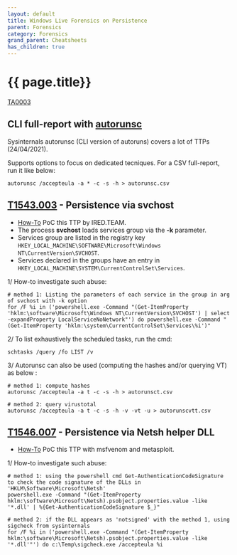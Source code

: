 ```yaml
---
layout: default
title: Windows Live Forensics on Persistence
parent: Forensics
category: Forensics
grand_parent: Cheatsheets
has_children: true
---
```


# {{ page.title}}

[TA0003](https://attack.mitre.org/tactics/TA0003) 

## CLI full-report with [autorunsc](https://docs.microsoft.com/en-us/sysinternals/downloads/autoruns)

Sysinternals autorunsc (CLI version of autoruns) covers a lot of TTPs (24/04/2021). 

Supports options to focus on dedicated tecniques. For a CSV full-report, run it like below:
```
autorunsc /accepteula -a * -c -s -h > autorunsc.csv
```

## [T1543.003](https://attack.mitre.org/techniques/T1543/003/) - Persistence via svchost

- [How-To](https://www.ired.team/offensive-security/persistence/persisting-in-svchost.exe-with-a-service-dll-servicemain) PoC this TTP by IRED.TEAM.
- The process **svchost** loads services group via the **-k** parameter.
- Services group are listed in the registry key `HKEY_LOCAL_MACHINE\SOFTWARE\Microsoft\Windows NT\CurrentVersion\SVCHOST`.
- Services declared in the groups have an entry in `HKEY_LOCAL_MACHINE\SYSTEM\CurrentControlSet\Services`.

1/ How-to investigate such abuse:

```
# method 1: Listing the parameters of each service in the group in arg of svchost with -k option
for /F %i in ('powershell.exe -Command "(Get-ItemProperty 'hklm:\software\Microsoft\Windows NT\CurrentVersion\SVCHOST') | select -expandProperty LocalServiceNoNetwork"') do powershell.exe -Command "(Get-ItemProperty 'hklm:\system\CurrentControlSet\Services\%i')" 
```

2/ To list exhaustively the scheduled tasks, run the cmd:
```
schtasks /query /fo LIST /v
```

3/ Autorunsc can also be used (computing the hashes and/or querying VT) as below : 
```
# method 1: compute hashes
autorunsc /accepteula -a t -c -s -h > autorunsct.csv

# method 2: query virustotal
autorunsc /accepteula -a t -c -s -h -v -vt -u > autorunscvtt.csv
```

## [T1546.007](https://attack.mitre.org/techniques/T1546/007/) - Persistence via Netsh helper DLL

 - [How-To](https://pentestlab.blog/2019/10/29/persistence-netsh-helper-dll/) PoC this TTP with msfvenom and metasploit.
 
 1/ How-to investigate such abuse:
 
 ```
# method 1: using the powershell cmd Get-AuthenticationCodeSignature to check the code signature of the DLLs in 'HKLM\Software\Microsoft\Netsh'
powershell.exe -Command "(Get-ItemProperty hklm:\software\Microsoft\Netsh).psobject.properties.value -like '*.dll' | %{Get-AuthenticationCodeSignature $_}"

# method 2: if the DLL appears as 'notsigned' with the method 1, using sigcheck from sysinternals
for /F %i in ('powershell.exe -Command "(Get-ItemProperty hklm:\software\Microsoft\Netsh).psobject.properties.value -like '*.dll'"') do c:\Temp\sigcheck.exe /accepteula %i
```
